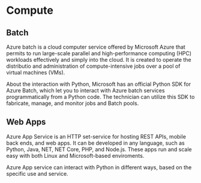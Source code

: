 # Compute 

## Batch 
Azure batch is a cloud computer service offered by Microsoft Azure that permits to run large-scale parallel and high-performance computing (HPC) workloads effectively and simply into the cloud. It is created to operate the distributio and administration of compute-intensive jobs over a pool of virtual machines (VMs). 

About the interaction with Python, Microsoft has an official Python SDK for Azure Batch, which let you to interact with Azure batch services programmatically from a Python code. The technician can utilize this SDK to fabricate, manage, and monitor jobs and Batch pools. 

## Web Apps
Azure App Service is an HTTP set-service for hosting REST APIs, mobile back ends, and web apps.  It can be developed in any language, such as Python, Java, NET, NET Core, PHP, and Node.js. These apps run and scale easy with both Linux and Microsoft-based enviroments.

Azure App service can interact with Python in different ways, based on the specific use and service. 
